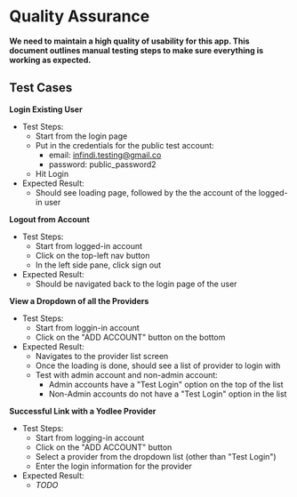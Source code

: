 # Quality Assurance

**We need to maintain a high quality of usability for this app. This document outlines
manual testing steps to make sure everything is working as expected.**

## Test Cases

**Login Existing User**
- Test Steps:
  - Start from the login page
  - Put in the credentials for the public test account:
    - email: infindi.testing@gmail.co
    - password: public_password2
  - Hit Login
- Expected Result:
  - Should see loading page, followed by the the account of the logged-in user

**Logout from Account**
- Test Steps:
  - Start from logged-in account
  - Click on the top-left nav button
  - In the left side pane, click sign out
- Expected Result:
  - Should be navigated back to the login page of the user
 
 **View a Dropdown of all the Providers**
 - Test Steps:
   - Start from loggin-in account
   - Click on the "ADD ACCOUNT" button on the bottom
 - Expected Result:
   - Navigates to the provider list screen
   - Once the loading is done, should see a list of provider to login with
   - Test with admin account and non-admin account:
     - Admin accounts have a "Test Login" option on the top of the list
     - Non-Admin accounts do not have a "Test Login" option in the list

 **Successful Link with a Yodlee Provider**
 - Test Steps:
   - Start from logging-in account
   - Click on the "ADD ACCOUNT" button
   - Select a provider from the dropdown list (other than "Test Login")
   - Enter the login information for the provider
 - Expected Result:
   - *TODO*
   

